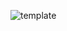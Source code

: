 ![template](https://raw.githubusercontent.com/ShriIraCatalog/resources-two/refs/heads/master/2025/04/20/20250420210123.png)
